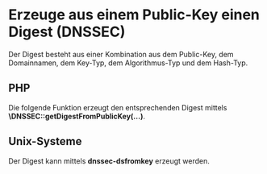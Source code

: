 # Erzeuge aus einem Public-Key einen Digest (DNSSEC)

Der Digest besteht aus einer Kombination aus dem Public-Key, dem Domainnamen, dem Key-Typ, dem Algorithmus-Typ und dem Hash-Typ.

## PHP
Die folgende Funktion erzeugt den entsprechenden Digest mittels **\DNSSEC::getDigestFromPublicKey(...)**.

## Unix-Systeme
Der Digest kann mittels **dnssec-dsfromkey** erzeugt werden.
